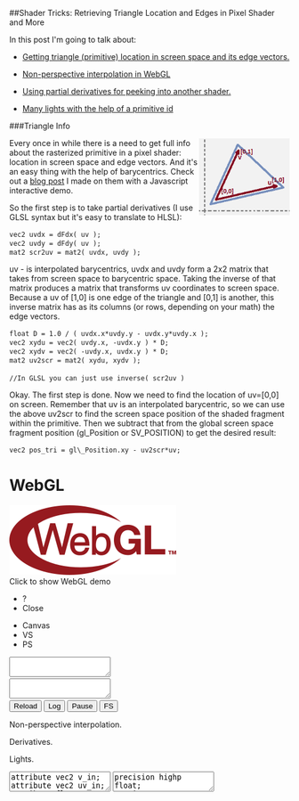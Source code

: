 
##Shader Tricks: Retrieving Triangle Location and Edges in Pixel Shader and More

  In this post I'm going to talk about:

  * [Getting triangle (primitive) location in screen space and its edge vectors.][a]

  * [Non-perspective interpolation in WebGL][d]

  * [Using partial derivatives for peeking into another shader.][b]

  * [Many lights with the help of a primitive id][c]

<!-- end list -->

  <a name="triangle"></a>

###Triangle Info

  <a href="barycentric.html">
  <img src="images/barycentric-screenspace.png" style="display:block;float:right"/>
  </a>

  Every once in while there is a need to get full info about the rasterized primitive in a pixel
  shader: location in screen space and edge vectors. And it's an easy thing with the help of 
  barycentrics. Check out a [blog post][bar] I made on them with a Javascript interactive demo.

  So the first step is to take partial derivatives (I use GLSL syntax but it's easy to translate
  to HLSL):

<div class="clear">
</div>

    vec2 uvdx = dFdx( uv );
    vec2 uvdy = dFdy( uv );
    mat2 scr2uv = mat2( uvdx, uvdy );

  uv - is interpolated barycentrics, uvdx and uvdy form a 2x2 matrix that takes from screen space
  to barycentric space. Taking the inverse of that matrix produces a matrix that transforms uv
  coordinates to screen space. Because a uv of [1,0] is one edge of the triangle and [0,1] is 
  another, this inverse matrix has as its columns (or rows, depending on your math) the edge
  vectors. 


    float D = 1.0 / ( uvdx.x*uvdy.y - uvdx.y*uvdy.x );
    vec2 xydu = vec2( uvdy.x, -uvdx.y ) * D;
    vec2 xydv = vec2( -uvdy.x, uvdx.y ) * D;
    mat2 uv2scr = mat2( xydu, xydv );

    //In GLSL you can just use inverse( scr2uv )

  Okay. The first step is done. Now we need to find the location of uv=[0,0] on screen. Remember
  that uv is an interpolated barycentric, so we can use the above uv2scr to find the screen space
  position of the shaded fragment within the primitive. Then we subtract that from the global 
  screen space fragment position (gl\_Position or SV\_POSITION) to get the desired result:

    vec2 pos_tri = gl\_Position.xy - uv2scr*uv;

<div class="webgl" webgl_version="1" webgl_div="shader0" init="run_demo(cb);">
  <h1>WebGL</h1>
  <img src="images/webgl300.png" title="Click to show WebGL demo" alt="Click to show WebGL demo"/><br/>
  <span>Click to show WebGL demo</span>
</div>

<div class="shader hidden" id="shader0" js="" fn="" style="width: 60%">
  <ul class="close">
    <li title="Info" class="help">?</li>
    <li title="Close Demo" class="close">Close</li>
  </ul>
  <ul class="menu">
    <li title="WebGL Canvas" class="canvas">Canvas</li>
    <li title="Vertex Shader" class="vs">VS</li>
    <li title="Pixel Shader" class="ps">PS</li>
  </ul>
  <canvas hide class="canvas"></canvas>
  <textarea hide class="vs hidden" spellcheck="false" fromid="shader0vs"></textarea>
  <textarea hide class="ps hidden" spellcheck="false" fromid="shader0ps"></textarea>
  <div hide class="help hidden"></div>
  <div class="buttons">
  <button title="Reload Shaders" class="reload">Reload</button>
  <button title="Output WebGL Info in Console" class="log">Log</button>
  <button title="Pause Rendering" class="pause">Pause</button>
  <button title="Go Fullscreen" class="fscreen">FS</button>
  </div>
  <div class="clear"></div>
</div>


  <a name="noperspective"></a>

  Non-perspective interpolation.

  <a name="derivatives"></a>

  Derivatives.

  <a name="lights"></a>

  Lights.


<div>

  <script src="js/webgl.js"></script>
  <script src="js/webgl-quad.js"></script>

  <script>

    function run_demo( cb ) {
      var img = new Image();
      img.onload = function() {
        cb( { bgcolor: [ 1, 1, 1, 1 ], 
              textures: { 
                font: { tex2d: 1, format: "RGB", filter: "LINEAR", genmimmap: 1, data: img } 
              } 
            } );
      };
      img.src = "images/fixedfont.bmp";
    }

    document.addEventListener( "DOMContentLoaded", function() {

      var tas = document.querySelectorAll("div.shader textarea");

      if( tas ) foreach( tas, function( e ) {

        var fromid = e.getAttribute( "fromid" );

        if( fromid ) {
          var from = document.getElementById( fromid );
          if( !from || from.nodeName !== "TEXTAREA" ) throw "id " + fromid +" not found";
          e.value = from.value;
        }

      } );

    } );

  </script>

<textarea class="hidden" id="shader0vs">
attribute vec2 v_in;
attribute vec2 uv_in;
attribute float vid_in;
varying vec2 uvt;
varying vec2 uvb;
uniform float t;
void main() {
  uvt = v_in;
  uvb = uv_in;
  vec4 p = vec4(0,0,0,1);
  float tt = fract(t/8.);
  float a = 2.*3.14159265*tt;
  mat2 m = mat2( vec2(cos(a),sin(a)), vec2(-sin(a),cos(a)) );
  if( vid_in < 3. ) 
    p = vec4( m*vec2( 1.0*v_in-.5 ), 0, 1 );
  gl_Position = p;
}
</textarea>
<textarea class="hidden" id="shader0ps">
precision highp float;
varying vec2 uvt;
varying vec2 uvb;
uniform float t;
uniform sampler2D font;

float digit( float d, vec2 uv );
bool inbox( inout vec2 uv, vec4 box );

void main() {
  float tt = fract(t);
  vec4 box = vec4( tt, tt+0.1, .0, .1 );
  float k = .0;
  vec2 uv = uvb;
  if( inbox( uv, box ) ) {
    k = digit( 1., uv );
  }
  gl_FragData[0] = vec4(k,k,k,1);
}

float digit( float d, vec2 uv ) {
  float line = 4.;
  vec2 luv = vec2( fract(d/line), floor(d/line)/line );
  luv = luv+uv/line;
  return texture2D( font, luv ).r;
}

bool inbox( inout vec2 uv, vec4 box ) {
  float s0 = sign(uv.x-box.x)+sign(box.y-uv.x);
  float s1 = sign(uv.y-box.z)+sign(box.w-uv.y);
  if( s0*s1 > .0 ) {
    uv.x = (uv.x-box.x)/(box.y-box.x);
    uv.y = (uv.y-box.z)/(box.w-box.z);
    return true;
  } 
  return false;
}

</textarea>


</div>

  [a]: #triangle
  [b]: #derivatives
  [c]: #lights
  [d]: #noperspective
  [bar]: barycentric.html "Barycentric Coordinates"


